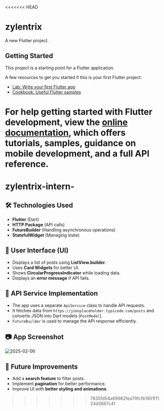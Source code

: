 <<<<<<< HEAD
# zylentrix

A new Flutter project.

## Getting Started

This project is a starting point for a Flutter application.

A few resources to get you started if this is your first Flutter project:

- [Lab: Write your first Flutter app](https://docs.flutter.dev/get-started/codelab)
- [Cookbook: Useful Flutter samples](https://docs.flutter.dev/cookbook)

For help getting started with Flutter development, view the
[online documentation](https://docs.flutter.dev/), which offers tutorials,
samples, guidance on mobile development, and a full API reference.
=======
# zylentrix-intern-

## 🛠 Technologies Used
- **Flutter** (Dart)
- **HTTP Package** (API calls)
- **FutureBuilder** (Handling asynchronous operations)
- **StatefulWidget** (Managing state)

 ## 🎨 User Interface (UI)
- Displays a list of posts using **ListView.builder**.
- Uses **Card Widgets** for better UI.
- Shows **CircularProgressIndicator** while loading data.
- Displays an **error message** if API fails.

## 🔗 API Service Implementation
- The app uses a separate `ApiService` class to handle API requests.
- It fetches data from `https://jsonplaceholder.typicode.com/posts` and converts JSON into Dart models (`PostModel`).
- `FutureBuilder` is used to manage the API response efficiently.

## 📷 App Screenshot
![2025-02-06](https://github.com/user-attachments/assets/749625a1-a82a-476f-978b-b92279fb1200)

## 🚀 Future Improvements
- Add a **search feature** to filter posts.
- Implement **pagination** for better performance.
- Improve UI with **better styling and animations**.
>>>>>>> 7835fd54a69962fea79fcfb1901f1124d3667c41
